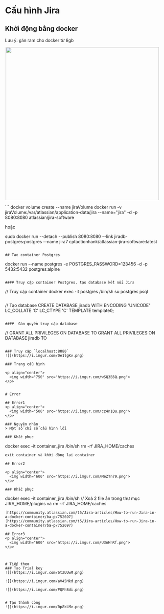 # Cấu hình Jira

## Khởi động bằng docker
Lưu ý: gán ram cho docker từ 8gb
<p align="center">
  <img width="500" src="https://i.imgur.com/Trgwjwe.png">
</p>
```
docker volume create --name jiraVolume
docker run -v jiraVolume:/var/atlassian/application-data/jira --name="jira" -d -p 8080:8080 atlassian/jira-software

hoặc

sudo docker run --detach --publish 8080:8080 --link jiradb-postgres:postgres --name jira7 cptactionhank/atlassian-jira-software:latest

```

## Tạo container Postgres 
```
docker run --name postgres -e POSTGRES_PASSWORD=123456 -d -p 5432:5432 postgres:alpine
```

#### Truy cập container Postgres, tạo database kết nối Jira

```
// Truy cập container
docker exec -it postgres /bin/sh
su postgres
psql
```

```
// Tạo database
CREATE DATABASE jiradb WITH ENCODING 'UNICODE' LC_COLLATE 'C' LC_CTYPE 'C' TEMPLATE template0;
```

####  Gán quyền truy cập database
```
// GRANT ALL PRIVILEGES ON DATABASE <Database Name> TO <Role Name>
GRANT ALL PRIVILEGES ON DATABASE jiradb TO 
```

### Truy cập `localhost:8080`
![](https://i.imgur.com/0e1lgKv.png)

### Trang cấu hình

<p align="center">
  <img width="750" src="https://i.imgur.com/wSQ3B5Q.png">
</p>


# Error

## Error1
<p align="center">
  <img width="500" src="https://i.imgur.com/cz4n1Qu.png">
</p>

### Nguyên nhân
> Một số chỉ sổ cấu hình lỗi

### Khắc phục 
```
docker exec -it container_jira /bin/sh
rm -rf JIRA_HOME/caches
```
exit container và khởi động lại container

## Error2

<p align="center">
  <img width="600" src="https://i.imgur.com/MeZTn79.png">
</p>

### Khắc phục 
```
docker exec -it container_jira /bin/sh
// Xoá 2 file ẩn trong thư mục JIRA_HOME/plugins
và rm -rf JIRA_HOME/caches
```
[https://community.atlassian.com/t5/Jira-articles/How-to-run-Jira-in-a-docker-container/ba-p/752697](https://community.atlassian.com/t5/Jira-articles/How-to-run-Jira-in-a-docker-container/ba-p/752697)

## Error3
<p align="center">
  <img width="600" src="https://i.imgur.com/U3nHhRf.png">
</p>



# Tiếp theo
### Tạo Trial key
![](https://i.imgur.com/6tZUUwM.png)

![](https://i.imgur.com/aV45Mkd.png)

![](https://i.imgur.com/PQPh8di.png)


# Tạo thành công
![](https://i.imgur.com/0p8kLMv.png)
